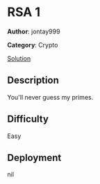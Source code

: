 # RSA 1

**Author**: jontay999

**Category**: Crypto

[Solution](solve/solve.py)

## Description

You'll never guess my primes.

## Difficulty

Easy

## Deployment

nil
